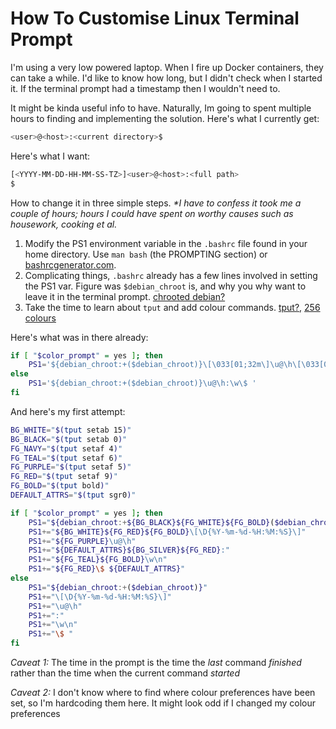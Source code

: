 # How To Customise Linux Terminal Prompt

I'm using a very low powered laptop. When I fire up Docker containers, they can take a while. I'd like to know how long, but I didn't check when I started it. If the terminal prompt had a timestamp then I wouldn't need to.

It might be kinda useful info to have. Naturally, Im going to spent multiple hours to finding and implementing the solution. Here's what I currently get:

```bash
<user>@<host>:<current directory>$
```

Here's what I want:

```bash
[<YYYY-MM-DD-HH-MM-SS-TZ>]<user>@<host>:<full path>
$
```

How to change it in three simple steps. _*I have to confess it took me a couple of hours; hours I could have spent on worthy causes such as housework, cooking et al._

1. Modify the PS1 environment variable in the `.bashrc` file found in your home directory. Use `man bash` (the PROMPTING section) or [bashrcgenerator.com](http://bashrcgenerator.com).
2. Complicating things, `.bashrc` already has a few lines involved in setting the PS1 var. Figure was `$debian_chroot` is, and why you why want to leave it in the terminal prompt. [chrooted debian?](https://askubuntu.com/questions/372849/what-does-debian-chrootdebian-chroot-do-in-my-terminal-prompt)
3. Take the time to learn about `tput` and add colour commands. [tput?,](https://linuxcommand.org/lc3_adv_tput.php) [256 colours](https://www.ditig.com/256-colors-cheat-sheet)

Here's what was in there already:

```bash
if [ "$color_prompt" = yes ]; then
    PS1='${debian_chroot:+($debian_chroot)}\[\033[01;32m\]\u@\h\[\033[00m\]:\[\033[01;34m\]\w\[\033[00m\]\$ '
else
    PS1='${debian_chroot:+($debian_chroot)}\u@\h:\w\$ '
fi
```

And here's my first attempt:

```bash
BG_WHITE="$(tput setab 15)"
BG_BLACK="$(tput setab 0)"
FG_NAVY="$(tput setaf 4)"
FG_TEAL="$(tput setaf 6)"
FG_PURPLE="$(tput setaf 5)"
FG_RED="$(tput setaf 9)"
FG_BOLD="$(tput bold)"
DEFAULT_ATTRS="$(tput sgr0)"

if [ "$color_prompt" = yes ]; then
    PS1="${debian_chroot:+${BG_BLACK}${FG_WHITE}${FG_BOLD}($debian_chroot)}${DEFAULT_ATTRS}"
    PS1+="${BG_WHITE}${FG_RED}${FG_BOLD}\[\D{%Y-%m-%d-%H:%M:%S}\]"
    PS1+="${FG_PURPLE}\u@\h"
    PS1+="${DEFAULT_ATTRS}${BG_SILVER}${FG_RED}:"
    PS1+="${FG_TEAL}${FG_BOLD}\w\n"
    PS1+="${FG_RED}\$ ${DEFAULT_ATTRS}"
else
    PS1="${debian_chroot:+($debian_chroot)}"
    PS1+="\[\D{%Y-%m-%d-%H:%M:%S}\]"
    PS1+="\u@\h"
    PS1+=":"
    PS1+="\w\n"
    PS1+="\$ "
fi
```

_Caveat 1:_ The time in the prompt is the time the _last_ command _finished_ rather than the time when the current command _started_

_Caveat 2:_ I don't know where to find where colour preferences have been set, so I'm hardcoding them here. It might look odd if I changed my colour preferences
